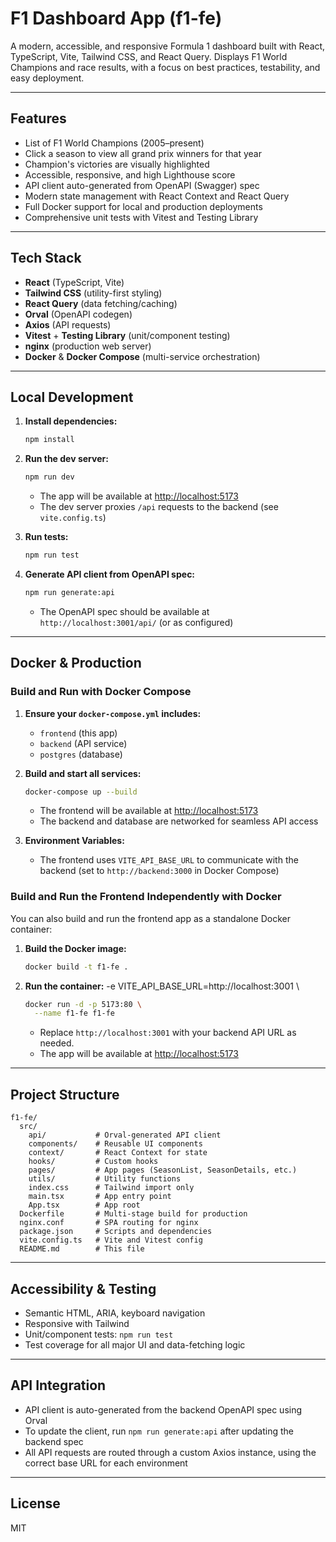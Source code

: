 # F1 Dashboard App (f1-fe)

A modern, accessible, and responsive Formula 1 dashboard built with React, TypeScript, Vite, Tailwind CSS, and React Query. Displays F1 World Champions and race results, with a focus on best practices, testability, and easy deployment.

---

## Features
- List of F1 World Champions (2005–present)
- Click a season to view all grand prix winners for that year
- Champion's victories are visually highlighted
- Accessible, responsive, and high Lighthouse score
- API client auto-generated from OpenAPI (Swagger) spec
- Modern state management with React Context and React Query
- Full Docker support for local and production deployments
- Comprehensive unit tests with Vitest and Testing Library

---

## Tech Stack
- **React** (TypeScript, Vite)
- **Tailwind CSS** (utility-first styling)
- **React Query** (data fetching/caching)
- **Orval** (OpenAPI codegen)
- **Axios** (API requests)
- **Vitest** + **Testing Library** (unit/component testing)
- **nginx** (production web server)
- **Docker** & **Docker Compose** (multi-service orchestration)

---

## Local Development

1. **Install dependencies:**
   ```sh
   npm install
   ```
2. **Run the dev server:**
   ```sh
   npm run dev
   ```
   - The app will be available at [http://localhost:5173](http://localhost:5173)
   - The dev server proxies `/api` requests to the backend (see `vite.config.ts`)

3. **Run tests:**
   ```sh
   npm run test
   ```

4. **Generate API client from OpenAPI spec:**
   ```sh
   npm run generate:api
   ```
   - The OpenAPI spec should be available at `http://localhost:3001/api/` (or as configured)

---

## Docker & Production

### **Build and Run with Docker Compose**

1. **Ensure your `docker-compose.yml` includes:**
   - `frontend` (this app)
   - `backend` (API service)
   - `postgres` (database)

2. **Build and start all services:**
   ```sh
   docker-compose up --build
   ```
   - The frontend will be available at [http://localhost:5173](http://localhost:5173)
   - The backend and database are networked for seamless API access

3. **Environment Variables:**
   - The frontend uses `VITE_API_BASE_URL` to communicate with the backend (set to `http://backend:3000` in Docker Compose)

### **Build and Run the Frontend Independently with Docker**

You can also build and run the frontend app as a standalone Docker container:

1. **Build the Docker image:**
   ```sh
   docker build -t f1-fe .
   ```
2. **Run the container:**
-e VITE_API_BASE_URL=http://localhost:3001 \
   ```sh
   docker run -d -p 5173:80 \
     --name f1-fe f1-fe
   ```
   - Replace `http://localhost:3001` with your backend API URL as needed.
   - The app will be available at [http://localhost:5173](http://localhost:5173)

---

## Project Structure
```
f1-fe/
  src/
    api/           # Orval-generated API client
    components/    # Reusable UI components
    context/       # React Context for state
    hooks/         # Custom hooks
    pages/         # App pages (SeasonList, SeasonDetails, etc.)
    utils/         # Utility functions
    index.css      # Tailwind import only
    main.tsx       # App entry point
    App.tsx        # App root
  Dockerfile       # Multi-stage build for production
  nginx.conf       # SPA routing for nginx
  package.json     # Scripts and dependencies
  vite.config.ts   # Vite and Vitest config
  README.md        # This file
```

---

## Accessibility & Testing
- Semantic HTML, ARIA, keyboard navigation
- Responsive with Tailwind
- Unit/component tests: `npm run test`
- Test coverage for all major UI and data-fetching logic

---

## API Integration
- API client is auto-generated from the backend OpenAPI spec using Orval
- To update the client, run `npm run generate:api` after updating the backend spec
- All API requests are routed through a custom Axios instance, using the correct base URL for each environment

---

## License
MIT
